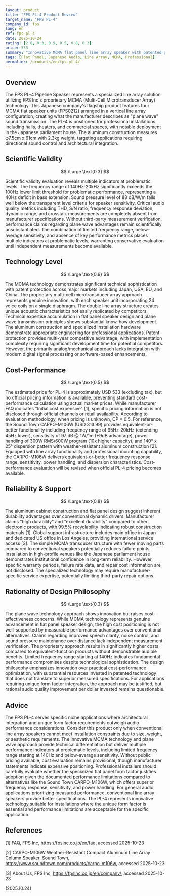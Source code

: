 ```yaml
---
layout: product
title: "FPS PL-4 Product Review"
target_name: "FPS PL-4"
company_id: fps
lang: en
ref: fps-pl-4
date: 2025-10-24
rating: [2.8, 0.3, 0.9, 0.5, 0.8, 0.3]
price: 533
summary: "Innovative MCMA flat panel line array speaker with patented plane wave technology, featuring unique dual line array structure but limited frequency range and multiple indicators at problematic performance levels."
tags: [Flat Panel, Japanese Audio, Line Array, MCMA, Professional]
permalink: /products/en/fps-pl-4/
---
```

## Overview

The FPS PL-4 Pipeline Speaker represents a specialized line array solution utilizing FPS Inc's proprietary MCMA (Multi-Cell Microtransducer Array) technology. This Japanese company's flagship product features four MCMA flat speaker units (FPS0212) arranged in a vertical line array configuration, creating what the manufacturer describes as "plane wave" sound transmission. The PL-4 is positioned for professional installations including halls, theaters, and commercial spaces, with notable deployment in the Japanese parliament house. The aluminum construction measures φ7.5cm x 61cm with 2.3kg weight, targeting applications requiring directional sound control and architectural integration.

## Scientific Validity

$$ \Large \text{0.3} $$

Scientific validity evaluation reveals multiple indicators at problematic levels. The frequency range of 140Hz-20kHz significantly exceeds the 100Hz lower limit threshold for problematic performance, representing a 40Hz deficit in bass extension. Sound pressure level of 88 dB/W/m falls well below the transparent level criteria for speaker sensitivity. Critical audio quality metrics including THD, S/N ratio, frequency response deviation, dynamic range, and crosstalk measurements are completely absent from manufacturer specifications. Without third-party measurement verification, performance claims regarding plane wave advantages remain scientifically unsubstantiated. The combination of limited frequency range, below-average sensitivity, and absence of key performance metrics places multiple indicators at problematic levels, warranting conservative evaluation until independent measurements become available.

## Technology Level

$$ \Large \text{0.9} $$

The MCMA technology demonstrates significant technical sophistication with patent protection across major markets including Japan, USA, EU, and China. The proprietary multi-cell microtransducer array approach represents genuine innovation, with each speaker unit incorporating 24 voice coils on a single diaphragm. The double line array structure creates unique acoustic characteristics not easily replicated by competitors. Technical expertise accumulation in flat panel speaker design and plane wave transmission principles shows substantial know-how development. The aluminum construction and specialized installation hardware demonstrate appropriate engineering for professional applications. Patent protection provides multi-year competitive advantage, with implementation complexity requiring significant development time for potential competitors. However, the primarily analog/mechanical approach lacks integration with modern digital signal processing or software-based enhancements.

## Cost-Performance

$$ \Large \text{0.5} $$

The estimated price for PL-4 is approximately USD 533 (excluding tax), but no official pricing information is available, preventing standard cost-performance calculation using actual market prices. While manufacturer FAQ indicates "Initial cost expensive" [1], specific pricing information is not disclosed through official channels or retail availability. According to evaluation methodology, when pricing is unknown, CP = 0.5. For reference, the Sound Town CARPO-M106W (USD 313.99) provides equivalent-or-better functionality including frequency range of 95Hz-20kHz (extending 45Hz lower), sensitivity of 97 dB @ 1W/1m (+9dB advantage), power handling of 300W RMS/600W program (10x higher capacity), and 140° x 25° dispersion pattern with weather-resistant aluminum construction [2]. Equipped with line array functionality and professional mounting capability, the CARPO-M106W delivers equivalent-or-better frequency response range, sensitivity, power handling, and dispersion characteristics. Cost-performance evaluation will be revised when official PL-4 pricing becomes available.

## Reliability & Support

$$ \Large \text{0.8} $$

The aluminum cabinet construction and flat panel design suggest inherent durability advantages over conventional dynamic drivers. Manufacturer claims "high durability" and "excellent durability" compared to other electronic products, with 99.5% recyclability indicating robust construction materials [1]. Global support infrastructure includes main office in Japan and dedicated US office in Los Angeles, providing international service access [3]. The simple MCMA transducer structure with fewer moving parts compared to conventional speakers potentially reduces failure points. Installation in high-profile venues like the Japanese parliament house demonstrates institutional confidence in long-term reliability. However, specific warranty periods, failure rate data, and repair cost information are not disclosed. The specialized technology may require manufacturer-specific service expertise, potentially limiting third-party repair options.

## Rationality of Design Philosophy

$$ \Large \text{0.3} $$

The plane wave technology approach shows innovation but raises cost-effectiveness concerns. While MCMA technology represents genuine advancement in flat panel speaker design, the high cost positioning is not well-supported by measurable performance advantages over conventional alternatives. Claims regarding improved speech clarity, noise control, and sound pressure maintenance over distance lack independent measurement verification. The proprietary approach results in significantly higher costs compared to equivalent-function products without demonstrable audible benefits. Limited frequency range starting at 140Hz indicates fundamental performance compromises despite technological sophistication. The design philosophy emphasizes innovation over practical cost-performance optimization, with substantial resources invested in patented technology that does not translate to superior measured specifications. For applications requiring unique form factor integration, the approach may be justified, but rational audio quality improvement per dollar invested remains questionable.

## Advice

The FPS PL-4 serves specific niche applications where architectural integration and unique form factor requirements outweigh audio performance considerations. Consider this product only when conventional line array speakers cannot meet installation constraints due to size, weight, or aesthetic requirements. The innovative MCMA technology and plane wave approach provide technical differentiation but deliver multiple performance indicators at problematic levels, including limited frequency range starting at 140Hz and below-average sensitivity. Without public pricing available, cost evaluation remains provisional, though manufacturer statements indicate expensive positioning. Professional installers should carefully evaluate whether the specialized flat panel form factor justifies adoption given the documented performance limitations compared to alternatives like the Sound Town CARPO-M106W, which offers superior frequency response, sensitivity, and power handling. For general audio applications prioritizing measured performance, conventional line array speakers provide better specifications. The PL-4 represents innovative technology suitable for installations where the unique form factor is essential and performance limitations are acceptable for the specific application.

## References

[1] FAQ, FPS Inc, https://fpsinc.co.jp/en/faq, accessed 2025-10-23

[2] CARPO-M106W Weather-Resistant Compact Aluminum Line Array Column Speaker, Sound Town, https://www.soundtown.com/products/carpo-m106w, accessed 2025-10-23

[3] About Us, FPS Inc, https://fpsinc.co.jp/en/company/, accessed 2025-10-23

(2025.10.24)